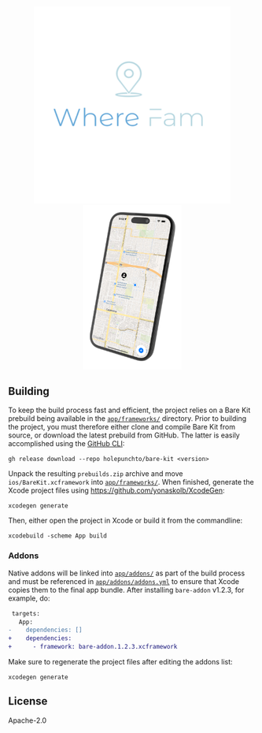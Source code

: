 
<p align="center">
  <img src="images/Logo.png" alt="Image 1" width="400" />
  <img src="images/Mobile.png" alt="Image 2" width="200" />
</p>


## Building

To keep the build process fast and efficient, the project relies on a Bare Kit prebuild being available in the [`app/frameworks/`](app/frameworks) directory. Prior to building the project, you must therefore either clone and compile Bare Kit from source, or download the latest prebuild from GitHub. The latter is easily accomplished using the [GitHub CLI](https://cli.github.com):

```console
gh release download --repo holepunchto/bare-kit <version>
```

Unpack the resulting `prebuilds.zip` archive and move `ios/BareKit.xcframework` into [`app/frameworks/`](app/frameworks). When finished, generate the Xcode project files using <https://github.com/yonaskolb/XcodeGen>:

```console
xcodegen generate
```

Then, either open the project in Xcode or build it from the commandline:

```console
xcodebuild -scheme App build
```

### Addons

Native addons will be linked into [`app/addons/`](app/addons) as part of the build process and must be referenced in [`app/addons/addons.yml`](app/addons/addons.yml) to ensure that Xcode copies them to the final app bundle. After installing `bare-addon` v1.2.3, for example, do:

```diff
 targets:
   App:
-    dependencies: []
+    dependencies:
+      - framework: bare-addon.1.2.3.xcframework
```

Make sure to regenerate the project files after editing the addons list:

```console
xcodegen generate
```

## License

Apache-2.0

